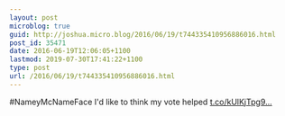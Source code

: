 ```yaml
---
layout: post
microblog: true
guid: http://joshua.micro.blog/2016/06/19/t744335410956886016.html
post_id: 35471
date: 2016-06-19T12:06:05+1100
lastmod: 2019-07-30T17:41:22+1100
type: post
url: /2016/06/19/t744335410956886016.html
---
```

#NameyMcNameFace I'd like to think my vote helped [t.co/kUlKjTpg9...](https://t.co/kUlKjTpg9h)
